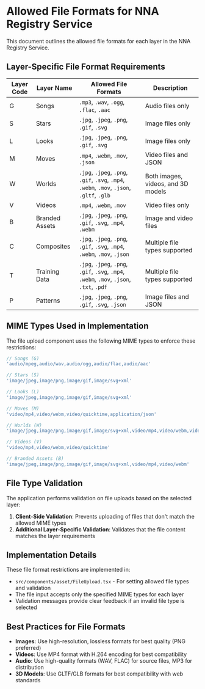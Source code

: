 # Allowed File Formats for NNA Registry Service

This document outlines the allowed file formats for each layer in the NNA Registry Service.

## Layer-Specific File Format Requirements

| Layer Code | Layer Name      | Allowed File Formats | Description |
|------------|-----------------|----------------------|-------------|
| G          | Songs           | `.mp3`, `.wav`, `.ogg`, `.flac`, `.aac` | Audio files only |
| S          | Stars           | `.jpg`, `.jpeg`, `.png`, `.gif`, `.svg` | Image files only |
| L          | Looks           | `.jpg`, `.jpeg`, `.png`, `.gif`, `.svg` | Image files only |
| M          | Moves           | `.mp4`, `.webm`, `.mov`, `.json` | Video files and JSON |
| W          | Worlds          | `.jpg`, `.jpeg`, `.png`, `.gif`, `.svg`, `.mp4`, `.webm`, `.mov`, `.json`, `.gltf`, `.glb` | Both images, videos, and 3D models |
| V          | Videos          | `.mp4`, `.webm`, `.mov` | Video files only |
| B          | Branded Assets  | `.jpg`, `.jpeg`, `.png`, `.gif`, `.svg`, `.mp4`, `.webm` | Image and video files |
| C          | Composites      | `.jpg`, `.jpeg`, `.png`, `.gif`, `.svg`, `.mp4`, `.webm`, `.mov`, `.json` | Multiple file types supported |
| T          | Training Data   | `.jpg`, `.jpeg`, `.png`, `.gif`, `.svg`, `.mp4`, `.webm`, `.mov`, `.json`, `.txt`, `.pdf` | Multiple file types supported |
| P          | Patterns        | `.jpg`, `.jpeg`, `.png`, `.gif`, `.svg`, `.json` | Image files and JSON |

## MIME Types Used in Implementation

The file upload component uses the following MIME types to enforce these restrictions:

```javascript
// Songs (G)
'audio/mpeg,audio/wav,audio/ogg,audio/flac,audio/aac'

// Stars (S)
'image/jpeg,image/png,image/gif,image/svg+xml'

// Looks (L)
'image/jpeg,image/png,image/gif,image/svg+xml'

// Moves (M)
'video/mp4,video/webm,video/quicktime,application/json'

// Worlds (W)
'image/jpeg,image/png,image/gif,image/svg+xml,video/mp4,video/webm,video/quicktime,application/json,model/gltf-binary,model/gltf+json,application/octet-stream'

// Videos (V)
'video/mp4,video/webm,video/quicktime'

// Branded Assets (B)
'image/jpeg,image/png,image/gif,image/svg+xml,video/mp4,video/webm'
```

## File Type Validation

The application performs validation on file uploads based on the selected layer:

1. **Client-Side Validation**: Prevents uploading of files that don't match the allowed MIME types
2. **Additional Layer-Specific Validation**: Validates that the file content matches the layer requirements

## Implementation Details

These file format restrictions are implemented in:
- `src/components/asset/FileUpload.tsx` - For setting allowed file types and validation
- The file input accepts only the specified MIME types for each layer
- Validation messages provide clear feedback if an invalid file type is selected

## Best Practices for File Formats

- **Images**: Use high-resolution, lossless formats for best quality (PNG preferred)
- **Videos**: Use MP4 format with H.264 encoding for best compatibility
- **Audio**: Use high-quality formats (WAV, FLAC) for source files, MP3 for distribution
- **3D Models**: Use GLTF/GLB formats for best compatibility with web standards
